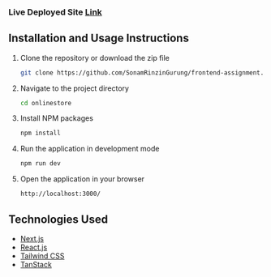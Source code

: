 ### Live Deployed Site [Link](https://online-tsongkhang.netlify.app/)

## Installation and Usage Instructions

1. Clone the repository or download the zip file

   ```sh
   git clone https://github.com/SonamRinzinGurung/frontend-assignment.git
   ```

2. Navigate to the project directory

   ```sh
   cd onlinestore
   ```

3. Install NPM packages
   ```sh
   npm install
   ```
4. Run the application in development mode
   ```sh
   npm run dev
   ```
5. Open the application in your browser
   ```sh
   http://localhost:3000/
   ```

## Technologies Used

- [Next.js](https://nextjs.org/)
- [React.js](https://reactjs.org/)
- [Tailwind CSS](https://tailwindcss.com/)
- [TanStack](https://tanstack.com/)
